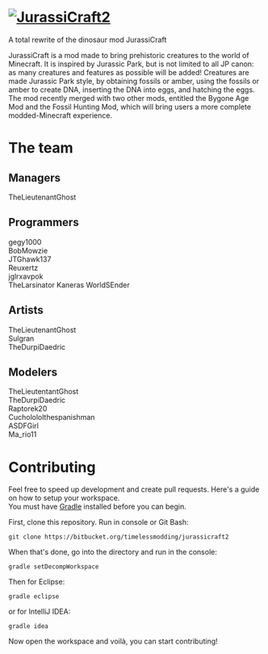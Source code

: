 # [![JurassiCraft2](http://i.imgur.com/3CXpCDv.png)](http://www.minecraftforum.net/forums/mapping-and-modding/minecraft-mods/2320045)
A total rewrite of the dinosaur mod JurassiCraft

JurassiCraft is a mod made to bring prehistoric creatures to the world of Minecraft. It is inspired by Jurassic Park, but is not limited to all JP canon: as many creatures and features as possible will be added! Creatures are made Jurassic Park style, by obtaining fossils or amber, using the fossils or amber to create DNA, inserting the DNA into eggs, and hatching the eggs. The mod recently merged with two other mods, entitled the Bygone Age Mod and the Fossil Hunting Mod, which will bring users a more complete modded-Minecraft experience.

# The team
## Managers
TheLieutenantGhost

## Programmers
gegy1000  
BobMowzie  
JTGhawk137  
Reuxertz  
jglrxavpok  
TheLarsinator
Kaneras
WorldSEnder

## Artists
TheLieutenantGhost  
Sulgran  
TheDurpiDaedric  

## Modelers
TheLieutentantGhost  
TheDurpiDaedric  
Raptorek20  
Cucholololthespanishman  
ASDFGirl  
Ma_rio11  


# Contributing
Feel free to speed up development and create pull requests. Here's a guide on how to setup your workspace.  
You must have [Gradle](http://gradle.org/) installed before you can begin.

First, clone this repository.
Run in console or Git Bash:
```
git clone https://bitbucket.org/timelessmodding/jurassicraft2
```

When that's done, go into the directory and run in the console:
```
gradle setDecompWorkspace
```

Then for Eclipse:
```
gradle eclipse
```

or for IntelliJ IDEA:
```
gradle idea
```

Now open the workspace and voilà, you can start contributing!